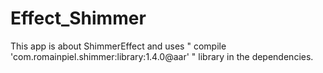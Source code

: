 # Effect_Shimmer
 
 This app is about ShimmerEffect and uses " compile 'com.romainpiel.shimmer:library:1.4.0@aar' " library in the dependencies.
